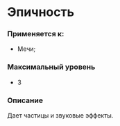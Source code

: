 # Эпичность

### Применяется к:

* Мечи;

### Максимальный уровень

* 3

### Описание

Дает частицы и звуковые эффекты.
